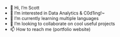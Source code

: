 - 👋 Hi, I’m Scott
- 👀 I’m interested in Data Analytics & C0d1ing!~
- 🌱 I’m currently learning multiple languages
- 💞️ I’m looking to collaborate on cool useful projects
- 📫 How to reach me (portfolio website)

<!---
netliege/netliege is a ✨ special ✨ repository because its `README.md` (this file) appears on your GitHub profile.
You can click the Preview link to take a look at your changes.
--->
